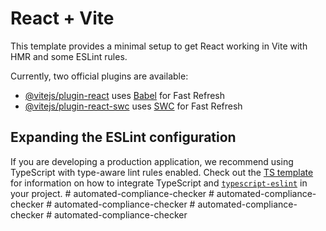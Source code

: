 # React + Vite

This template provides a minimal setup to get React working in Vite with HMR and some ESLint rules.

Currently, two official plugins are available:

- [@vitejs/plugin-react](https://github.com/vitejs/vite-plugin-react/blob/main/packages/plugin-react) uses [Babel](https://babeljs.io/) for Fast Refresh
- [@vitejs/plugin-react-swc](https://github.com/vitejs/vite-plugin-react/blob/main/packages/plugin-react-swc) uses [SWC](https://swc.rs/) for Fast Refresh

## Expanding the ESLint configuration

If you are developing a production application, we recommend using TypeScript with type-aware lint rules enabled. Check out the [TS template](https://github.com/vitejs/vite/tree/main/packages/create-vite/template-react-ts) for information on how to integrate TypeScript and [`typescript-eslint`](https://typescript-eslint.io) in your project.
#   a u t o m a t e d - c o m p l i a n c e - c h e c k e r  
 #   a u t o m a t e d - c o m p l i a n c e - c h e c k e r  
 #   a u t o m a t e d - c o m p l i a n c e - c h e c k e r  
 #   a u t o m a t e d - c o m p l i a n c e - c h e c k e r  
 #   a u t o m a t e d - c o m p l i a n c e - c h e c k e r  
 